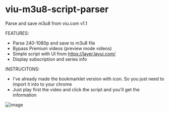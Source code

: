 # viu-m3u8-script-parser
Parse and save m3u8 from viu.com
v1.1

FEATURES:
- Parse 240-1080p and save to m3u8 file
- Bypass Premium videos (preview mode videos)
- Simple script with UI from https://layer.layui.com/
- Display subscription and series info

INSTRUCITONS:
- I've already made the bookmarklet version with icon. So you just need to import it into to your chrome
- Just play first the video and click the script and you'll get the information

![image](https://i.imgur.com/oUf7HSB.png)
